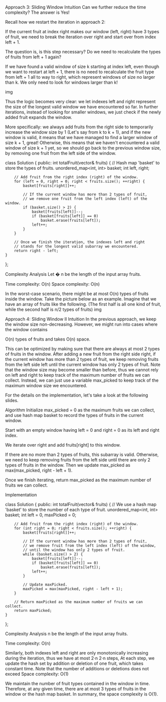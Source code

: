 Approach 3: Sliding Window
Intuition
Can we further reduce the time complexity? The answer is Yes!

Recall how we restart the iteration in approach 2:

If the current fruit at index right makes our window (left, right) have 3 types of fruit, we need to break the iteration over right and start over from index left + 1.

The question is, is this step necessary? Do we need to recalculate the types of fruits from left + 1 again?

If we have found a valid window of size k starting at index left, even though we want to restart at left + 1, there is no need to recalculate the fruit type from left + 1 all to way to right, which represent windows of size no larger than k. We only need to look for windows larger than k!

img

Thus the logic becomes very clear: we let indexes left and right represent the size of the longest valid window we have encountered so far. In further iterations, instead of looking for smaller windows, we just check if the newly added fruit expands the window.

More specifically: we always add fruits from the right side to temporarily increase the window size by 1 (Let's say from k to k + 1), and if the new window is valid, it means that we have managed to find a larger window of size k + 1, great! Otherwise, this means that we haven't encountered a valid window of size k + 1 yet, so we should go back to the previous window size, by removing one fruit from the left side of the window.

class Solution {
public:
    int totalFruit(vector<int>& fruits) {
        // Hash map 'basket' to store the types of fruits.
        unordered_map<int, int> basket;
        int left, right;
        
        // Add fruit from the right index (right) of the window.
        for (left = 0, right = 0; right < fruits.size(); ++right) {
            basket[fruits[right]]++;
            
            // If the current window has more than 2 types of fruit,
            // we remove one fruit from the left index (left) of the window.
            if (basket.size() > 2) {
                basket[fruits[left]]--;
                if (basket[fruits[left]] == 0)
                    basket.erase(fruits[left]);
                left++;
            }
        }
        
        // Once we finish the iteration, the indexes left and right 
        // stands for the longest valid subarray we encountered.
        return right - left;
    }
};
 
 Complexity Analysis
Let 
�
n be the length of the input array fruits.

Time complexity: O(n)
Space complexity: O(n)

In the worst-case scenario, there might be at most 
O(n) types of fruits inside the window. Take the picture below as an example. Imagine that we have an array of fruits like the following. (The first half is all one kind of fruit, while the second half is n/2 types of fruits)
img 
  
  
  
  
  
  
  
  
  Approach 4: Sliding Window II
Intuition
In the previous approach, we keep the window size non-decreasing. However, we might run into cases where the window contains 

O(n) types of fruits and takes 
O(n) space.

This can be optimized by making sure that there are always at most 2 types of fruits in the window. After adding a new fruit from the right side right, if the current window has more than 2 types of fruit, we keep removing fruits from the left side left until the current window has only 2 types of fruit. Note that the window size may become smaller than before, thus we cannot rely on left and right to keep track of the maximum number of fruits we can collect. Instead, we can just use a variable max_picked to keep track of the maximum window size we encountered.

For the details on the implementation, let's take a look at the following slides.


Algorithm
Initialize max_picked = 0 as the maximum fruits we can collect, and use hash map basket to record the types of fruits in the current window.

Start with an empty window having left = 0 and right = 0 as its left and right index.

We iterate over right and add fruits[right] to this window.

If there are no more than 2 types of fruits, this subarray is valid.
Otherwise, we need to keep removing fruits from the left side until there are only 2 types of fruits in the window.
Then we update max_picked as max(max_picked, right - left + 1).

Once we finish iterating, return max_picked as the maximum number of fruits we can collect.

Implementation
  
  class Solution {
public:
    int totalFruit(vector<int>& fruits) {
        // We use a hash map 'basket' to store the number of each type of fruit.
        unordered_map<int, int> basket;
        int left = 0, maxPicked = 0;
        
        // Add fruit from the right index (right) of the window.
        for (int right = 0; right < fruits.size(); ++right) {
            basket[fruits[right]]++;
            
            // If the current window has more than 2 types of fruit,
            // we remove fruit from the left index (left) of the window,
            // until the window has only 2 types of fruit.
            while (basket.size() > 2) {
                basket[fruits[left]]--;
                if (basket[fruits[left]] == 0)
                    basket.erase(fruits[left]);
                left++;
            }
            
            // Update maxPicked.
            maxPicked = max(maxPicked, right - left + 1);
        }
        
        // Return maxPicked as the maximum number of fruits we can collect.
        return maxPicked;
    }
};
  
  

Complexity Analysis
n be the length of the input array fruits.

Time complexity: O(n)

Similarly, both indexes left and right are only monotonically increasing during the iteration, thus we have at most 
2⋅n
2⋅n steps,
At each step, we update the hash set by addition or deletion of one fruit, which takes constant time. Note that the number of additions or deletions does not exceed 
Space complexity: O(1)

We maintain the number of fruit types contained in the window in time. Therefore, at any given time, there are at most 3 types of fruits in the window or the hash map basket.
In summary, the space complexity is O(1).

  
  
